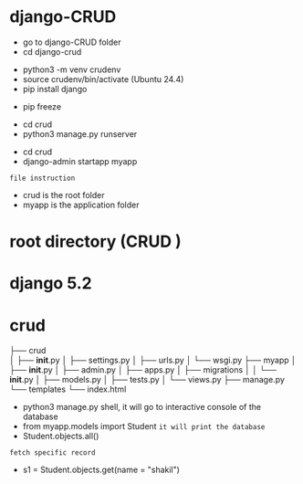 # django-CRUD

<!-- setup > -->
- go to django-CRUD folder
- cd django-crud
 <!--create virtual env  -->
 - python3 -m venv crudenv
 - source crudenv/bin/activate (Ubuntu 24.4)
 - pip install django
 <!-- check env working or not -->
 - pip freeze

 <!-- how to run  -->
 - cd crud
 - python3 manage.py runserver

 <!-- added new app folder -->
 - cd crud
 - django-admin startapp myapp

``file instruction``
 - crud is the root folder
 - myapp is the application folder


# root directory (CRUD )
# django 5.2
# crud
 ├── crud  
 │   ├── __init__.py
 │   ├── settings.py
 │   ├── urls.py
 │   └── wsgi.py
 ├── myapp
 │   ├── __init__.py
 │   ├── admin.py
 │   ├── apps.py
 │   ├── migrations
 │   │   └── __init__.py
 │   ├── models.py
 │   ├── tests.py
 │   └── views.py
 ├── manage.py
 └── templates
    └── index.html


- python3 manage.py shell, it will go to interactive console of the database
- from myapp.models import Student
` it will print the database `
- Student.objects.all()

` fetch specific record `
- s1 = Student.objects.get(name = "shakil")